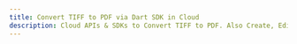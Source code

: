 ---title: Convert TIFF to PDF via Dart SDK in Clouddescription: Cloud APIs & SDKs to Convert TIFF to PDF. Also Create, Edit & Render Microsoft Word & OpenOffice documents in the Cloud.---